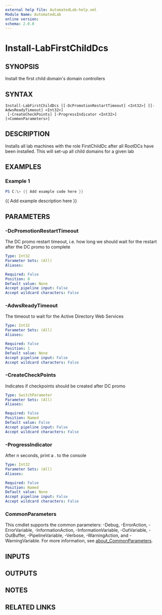 ```yaml
---
external help file: AutomatedLab-help.xml
Module Name: AutomatedLab
online version:
schema: 2.0.0
---
```


# Install-LabFirstChildDcs

## SYNOPSIS
Install the first child domain's domain controllers

## SYNTAX

```
Install-LabFirstChildDcs [[-DcPromotionRestartTimeout] <Int32>] [[-AdwsReadyTimeout] <Int32>]
 [-CreateCheckPoints] [-ProgressIndicator <Int32>] [<CommonParameters>]
```

## DESCRIPTION
Installs all lab machines with the role FirstChildDc after all RootDCs have been installed.
This will set-up all child domains for a given lab

## EXAMPLES

### Example 1
```powershell
PS C:\> {{ Add example code here }}
```

{{ Add example description here }}

## PARAMETERS

### -DcPromotionRestartTimeout
The DC promo restart timeout, i.e.
how long we should wait for the restart after the DC promo to complete

```yaml
Type: Int32
Parameter Sets: (All)
Aliases:

Required: False
Position: 0
Default value: None
Accept pipeline input: False
Accept wildcard characters: False
```

### -AdwsReadyTimeout
The timeout to wait for the Active Directory Web Services

```yaml
Type: Int32
Parameter Sets: (All)
Aliases:

Required: False
Position: 1
Default value: None
Accept pipeline input: False
Accept wildcard characters: False
```

### -CreateCheckPoints
Indicates if checkpoints should be created after DC promo

```yaml
Type: SwitchParameter
Parameter Sets: (All)
Aliases:

Required: False
Position: Named
Default value: False
Accept pipeline input: False
Accept wildcard characters: False
```

### -ProgressIndicator
After n seconds, print a .
to the console

```yaml
Type: Int32
Parameter Sets: (All)
Aliases:

Required: False
Position: Named
Default value: None
Accept pipeline input: False
Accept wildcard characters: False
```

### CommonParameters
This cmdlet supports the common parameters: -Debug, -ErrorAction, -ErrorVariable, -InformationAction, -InformationVariable, -OutVariable, -OutBuffer, -PipelineVariable, -Verbose, -WarningAction, and -WarningVariable. For more information, see [about_CommonParameters](http://go.microsoft.com/fwlink/?LinkID=113216).

## INPUTS

## OUTPUTS

## NOTES

## RELATED LINKS
